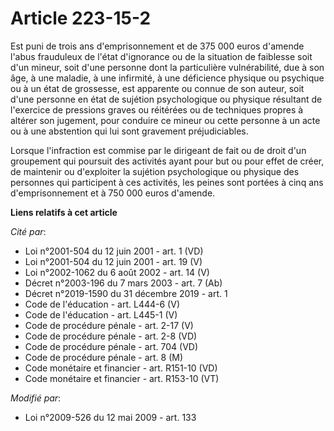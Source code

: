 # Article 223-15-2

Est puni de trois ans d'emprisonnement et de 375 000 euros d'amende l'abus frauduleux de l'état d'ignorance ou de la
situation de faiblesse soit d'un mineur, soit d'une personne dont la particulière vulnérabilité, due à son âge, à une
maladie, à une infirmité, à une déficience physique ou psychique ou à un état de grossesse, est apparente ou connue de son
auteur, soit d'une personne en état de sujétion psychologique ou physique résultant de l'exercice de pressions graves ou
réitérées ou de techniques propres à altérer son jugement, pour conduire ce mineur ou cette personne à un acte ou à une
abstention qui lui sont gravement préjudiciables. 

Lorsque l'infraction est commise par le dirigeant de fait ou de droit d'un groupement qui poursuit des activités ayant pour
but ou pour effet de créer, de maintenir ou d'exploiter la sujétion psychologique ou physique des personnes qui participent à
ces activités, les peines sont portées à cinq ans d'emprisonnement et à 750 000 euros d'amende.

**Liens relatifs à cet article**

_Cité par_:

  - Loi n°2001-504 du 12 juin 2001 - art. 1 (VD)
  - Loi n°2001-504 du 12 juin 2001 - art. 19 (V)
  - Loi n°2002-1062 du 6 août 2002 - art. 14 (V)
  - Décret n°2003-196 du 7 mars 2003 - art. 7 (Ab)
  - Décret n°2019-1590 du 31 décembre 2019 - art. 1
  - Code de l'éducation - art. L444-6 (V)
  - Code de l'éducation - art. L445-1 (V)
  - Code de procédure pénale - art. 2-17 (V)
  - Code de procédure pénale - art. 2-8 (VD)
  - Code de procédure pénale - art. 704 (VD)
  - Code de procédure pénale - art. 8 (M)
  - Code monétaire et financier - art. R151-10 (VD)
  - Code monétaire et financier - art. R153-10 (VT)

_Modifié par_:

  - Loi n°2009-526 du 12 mai 2009 - art. 133
